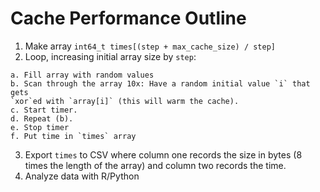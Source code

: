 # Cache Performance Outline

  1. Make array `int64_t times[(step + max_cache_size) / step]`
  2. Loop, increasing initial array size by `step`:

    a. Fill array with random values
    b. Scan through the array 10x: Have a random initial value `i` that gets
    `xor`ed with `array[i]` (this will warm the cache).
    c. Start timer.
    d. Repeat (b).
    e. Stop timer
    f. Put time in `times` array
  3. Export `times` to CSV where column one records the size in bytes (8 times
     the length of the array) and column two records the time.
  4. Analyze data with R/Python
